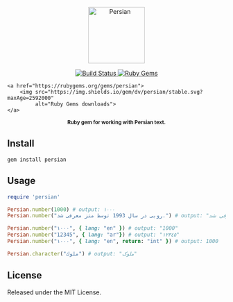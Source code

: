<p align="center">
    <img src="https://upload.wikimedia.org/wikipedia/commons/a/a2/Farsi.svg"
         height="130" alt="Persian">
</p>
<p align="center">
    <a href="https://travis-ci.org/goonia/persian">
        <img src="https://travis-ci.org/goonia/persian.svg?branch=master"
             alt="Build Status">
    </a>
    <a href="https://rubygems.org/gems/persian">
        <img src="https://img.shields.io/badge/gem-persian-orange.svg"
             alt="Ruby Gems">
    </a>

    <a href="https://rubygems.org/gems/persian">
        <img src="https://img.shields.io/gem/dv/persian/stable.svg?maxAge=2592000"
             alt="Ruby Gems downloads">
    </a>
</p>
<p align="center"><sup><strong> Ruby gem for working with Persian text. </strong></sup></p>



Install
-----
```shell
gem install persian
```

Usage
-----------------------
```ruby
require 'persian'

Persian.number(1000) # output: ۱۰۰۰
Persian.number("روبی در سال 1993 توسط متز معرفی شد.") # output: "روبی در سال ۱۹۹۳ توسط متز معرفی شد."

Persian.number("۱۰۰۰", { lang: "en" }) # output: "1000"
Persian.number("12345", { lang: "ar"}) # output: "١٢٣٤٥"
Persian.number("۱۰۰۰", { lang: "en", return: "int" }) # output: 1000

Persian.character("ملوك") # output: "ملوک"

```

License
-------
Released under the MIT License.
